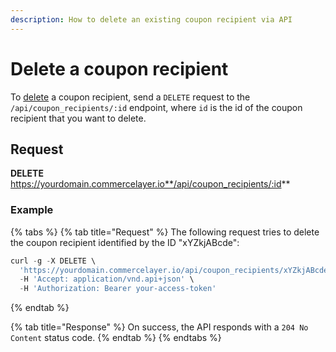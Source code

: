 ```yaml
---
description: How to delete an existing coupon recipient via API
---
```


# Delete a coupon recipient

To <a href="https://docs.commercelayer.io/developers/deleting-resources" target="_blank">delete</a> a coupon recipient, send a `DELETE` request to the `/api/coupon_recipients/:id` endpoint, where `id` is the id of the coupon recipient that you want to delete.

## Request

**DELETE** https://yourdomain.commercelayer.io**/api/coupon_recipients/:id**

### Example

{% tabs %}
{% tab title="Request" %}
The following request tries to delete the coupon recipient identified by the ID "xYZkjABcde":

```javascript
curl -g -X DELETE \
  'https://yourdomain.commercelayer.io/api/coupon_recipients/xYZkjABcde' \
  -H 'Accept: application/vnd.api+json' \
  -H 'Authorization: Bearer your-access-token'
```
{% endtab %}

{% tab title="Response" %}
On success, the API responds with a `204 No Content` status code.
{% endtab %}
{% endtabs %}

